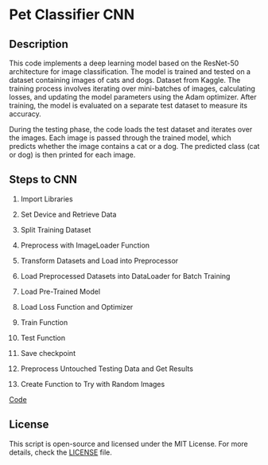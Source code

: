 # Pet Classifier CNN

## Description
This code implements a deep learning model based on the ResNet-50 architecture for image classification. The model is trained and tested on a dataset containing images of cats and dogs. Dataset from Kaggle. The training process involves iterating over mini-batches of images, calculating losses, and updating the model parameters using the Adam optimizer. After training, the model is evaluated on a separate test dataset to measure its accuracy.

During the testing phase, the code loads the test dataset and iterates over the images. Each image is passed through the trained model, which predicts whether the image contains a cat or a dog. The predicted class (cat or dog) is then printed for each image.

## Steps to CNN
1. Import Libraries

2. Set Device and Retrieve Data

3. Split Training Dataset

4. Preprocess with ImageLoader Function

5. Transform Datasets and Load into Preprocessor

6. Load Preprocessed Datasets into DataLoader for Batch Training

7. Load Pre-Trained Model

9. Load Loss Function and Optimizer

9. Train Function

10. Test Function

11. Save checkpoint

12. Preprocess Untouched Testing Data and Get Results

13. Create Function to Try with Random Images

[Code](Pet_Classifier_CNN.ipynb)

## License

This script is open-source and licensed under the MIT License. For more details, check the [LICENSE](LICENSE) file.
